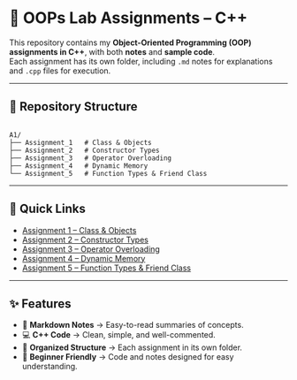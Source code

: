 # 📘 OOPs Lab Assignments – C++

This repository contains my **Object-Oriented Programming (OOP) assignments in C++**, with both **notes** and **sample code**.  
Each assignment has its own folder, including `.md` notes for explanations and `.cpp` files for execution.

---

## 📂 Repository Structure
```

A1/
├── Assignment_1   # Class & Objects
├── Assignment_2   # Constructor Types
├── Assignment_3   # Operator Overloading
├── Assignment_4   # Dynamic Memory
└── Assignment_5   # Function Types & Friend Class

```

---

## 🔗 Quick Links
- [Assignment 1 – Class & Objects](./A1/Assignment_1)  
- [Assignment 2 – Constructor Types](./A1/Assignment_2)  
- [Assignment 3 – Operator Overloading](./A1/Assignment_3)  
- [Assignment 4 – Dynamic Memory](./A1/Assignment_4)  
- [Assignment 5 – Function Types & Friend Class](./A1/Assignment_5)  

---

## ✨ Features
- 📄 **Markdown Notes** → Easy-to-read summaries of concepts.  
- 💻 **C++ Code** → Clean, simple, and well-commented.  
- 📂 **Organized Structure** → Each assignment in its own folder.  
- 🚀 **Beginner Friendly** → Code and notes designed for easy understanding.  

